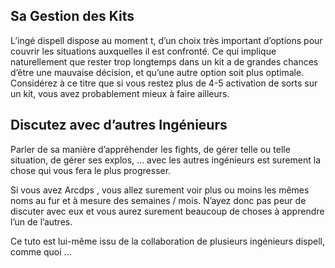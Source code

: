 ## Sa Gestion des Kits 
L’ingé dispell dispose au moment t, d’un choix très important d’options pour couvrir les situations auxquelles il est confronté. Ce qui implique naturellement que rester trop longtemps dans un kit a de grandes chances d’être une mauvaise décision, et qu’une autre option soit plus optimale. Considérez à ce titre que si vous restez plus de 4-5 activation de sorts sur un kit, vous avez probablement mieux à faire ailleurs.

## Discutez avec d’autres Ingénieurs
Parler de sa manière d’appréhender les fights, de gérer telle ou telle situation, de gérer ses explos, … avec les autres ingénieurs est surement la chose qui vous fera le plus progresser.

Si vous avez Arcdps , vous allez surement voir plus ou moins les mêmes noms au fur et à mesure des semaines / mois. N’ayez donc pas peur de discuter avec eux et vous aurez surement beaucoup de choses à apprendre l’un de l’autres.

Ce tuto est lui-même issu de la collaboration de plusieurs ingénieurs dispell, comme quoi ...